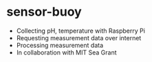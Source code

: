 # sensor-buoy
- Collecting pH, temperature with Raspberry Pi
- Requesting measurement data over internet
- Processing measurement data
- In collaboration with MIT Sea Grant

